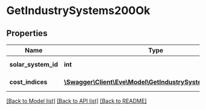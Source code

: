 # GetIndustrySystems200Ok

## Properties
Name | Type | Description | Notes
------------ | ------------- | ------------- | -------------
**solar_system_id** | **int** | solar_system_id integer | 
**cost_indices** | [**\Swagger\Client\Eve\Model\GetIndustrySystemsCostIndice[]**](GetIndustrySystemsCostIndice.md) | cost_indices array | 

[[Back to Model list]](../README.md#documentation-for-models) [[Back to API list]](../README.md#documentation-for-api-endpoints) [[Back to README]](../README.md)


